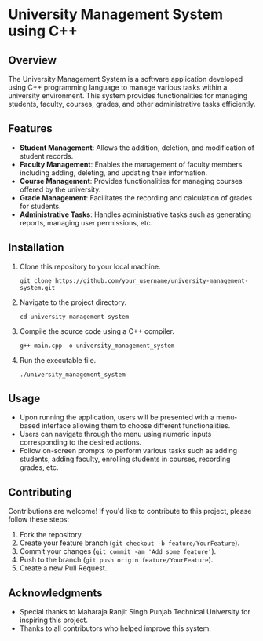 # University Management System using C++

## Overview
The University Management System is a software application developed using C++ programming language to manage various tasks within a university environment. This system provides functionalities for managing students, faculty, courses, grades, and other administrative tasks efficiently.

## Features
- **Student Management**: Allows the addition, deletion, and modification of student records.
- **Faculty Management**: Enables the management of faculty members including adding, deleting, and updating their information.
- **Course Management**: Provides functionalities for managing courses offered by the university.
- **Grade Management**: Facilitates the recording and calculation of grades for students.
- **Administrative Tasks**: Handles administrative tasks such as generating reports, managing user permissions, etc.

## Installation
1. Clone this repository to your local machine.
   ```
   git clone https://github.com/your_username/university-management-system.git
   ```
2. Navigate to the project directory.
   ```
   cd university-management-system
   ```
3. Compile the source code using a C++ compiler.
   ```
   g++ main.cpp -o university_management_system
   ```
4. Run the executable file.
   ```
   ./university_management_system
   ```

## Usage
- Upon running the application, users will be presented with a menu-based interface allowing them to choose different functionalities.
- Users can navigate through the menu using numeric inputs corresponding to the desired actions.
- Follow on-screen prompts to perform various tasks such as adding students, adding faculty, enrolling students in courses, recording grades, etc.

## Contributing
Contributions are welcome! If you'd like to contribute to this project, please follow these steps:
1. Fork the repository.
2. Create your feature branch (`git checkout -b feature/YourFeature`).
3. Commit your changes (`git commit -am 'Add some feature'`).
4. Push to the branch (`git push origin feature/YourFeature`).
5. Create a new Pull Request.


## Acknowledgments
- Special thanks to Maharaja Ranjit Singh Punjab Technical University for inspiring this project.
- Thanks to all contributors who helped improve this system.
